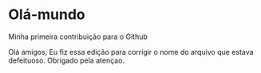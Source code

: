# Olá-mundo
Minha primeira contribuição para o Github

Olá amigos,
Eu fiz essa edição para corrigir o nome do arquivo que estava defeituoso.
Obrigado pela atençao.
